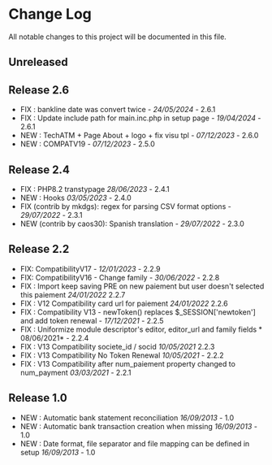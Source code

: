 # Change Log
All notable changes to this project will be documented in this file.

## Unreleased


## Release 2.6
- FIX : bankline date was convert twice - *24/05/2024* - 2.6.1
- FIX : Update include path for main.inc.php in setup page - *19/04/2024* - 2.6.1
- NEW : TechATM + Page About + logo + fix visu tpl - *07/12/2023* - 2.6.0
- NEW : COMPATV19 - *07/12/2023* - 2.5.0  

## Release 2.4

- FIX : PHP8.2 transtypage *28/06/2023* - 2.4.1
- NEW : Hooks *03/05/2023* - 2.4.0
- FIX (contrib by mkdgs): regex for parsing CSV format options - *29/07/2022* - 2.3.1
- NEW (contrib by caos30): Spanish translation - *29/07/2022* - 2.3.0

## Release 2.2

- FIX: CompatibilityV17 - *12/01/2023* - 2.2.9
- FIX: CompatibilityV16 - Change family - *30/06/2022* - 2.2.8
- FIX : Import keep saving PRE on new paiement but user doesn't selected this paiement   *24/01/2022* 2.2.7
- FIX : V12 Compatibility card url for paiement *24/01/2022* 2.2.6
- FIX : Compatibility V13 - newToken() replaces $_SESSION['newtoken'] and add token renewal - *17/12/2021* - 2.2.5
- FIX : Uniformize module descriptor's editor, editor_url and family fields * 08/06/2021* - 2.2.4
- FIX : V13 Compatibility societe_id / socid *10/05/2021* 2.2.3
- FIX : V13 Compatibility No Token Renewal *10/05/2021* - 2.2.2
- FIX : V13 Compatibility after num_paiement property changed to num_payment *03/03/2021* - 2.2.1

## Release 1.0

- NEW : Automatic bank statement reconciliation *16/09/2013* - 1.0
- NEW : Automatic bank transaction creation when missing *16/09/2013* - 1.0
- NEW : Date format, file separator and file mapping can be defined in setup *16/09/2013* - 1.0

